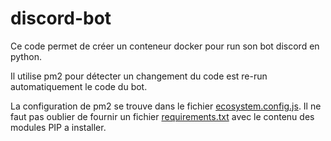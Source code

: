 # discord-bot

Ce code permet de créer un conteneur docker pour run son bot discord en python.

Il utilise pm2 pour détecter un changement du code est re-run automatiquement le code du bot.

La configuration de pm2 se trouve dans le fichier [ecosystem.config.js](https://github.com/Lindwen/discord-bot/blob/main/code/ecosystem.config.js).
Il ne faut pas oublier de fournir un fichier [requirements.txt](https://github.com/Lindwen/discord-bot/blob/main/code/requirements.txt) avec le contenu des modules PIP a installer.
